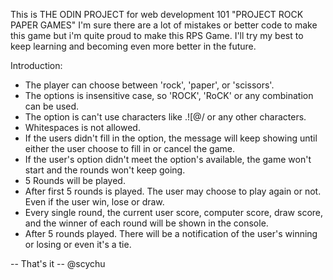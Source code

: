 This is THE ODIN PROJECT for web development 101
"PROJECT ROCK PAPER GAMES"
I'm sure there are a lot of mistakes or better code to make this game but i'm quite proud to make this RPS Game.
I'll try my best to keep learning and becoming even more better in the future.


Introduction:
- The player can choose between 'rock', 'paper', or 'scissors'.
- The options is insensitive case, so 'ROCK', 'RoCK' or any combination can be used.
- The option is can't use characters like .![@/  or any other characters.
- Whitespaces is not allowed.
- If the users didn't fill in the option, the message will keep showing until either the user choose to fill in or cancel the game.
- If the user's option didn't meet the option's available, the game won't start and the rounds won't keep going.
- 5 Rounds will be played.
- After first 5 rounds is played. The user may choose to play again or not. Even if the user win, lose or draw.
- Every single round, the current user score, computer score, draw score, and the winner of each round will be shown in the console.
- After 5 rounds played. There will be a notification of the user's winning or losing or even it's a tie.


-- That's it --
@scychu